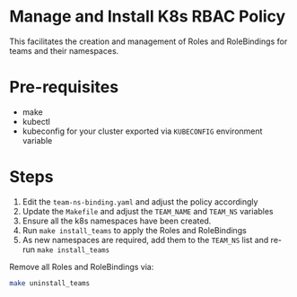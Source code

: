 # Manage and Install K8s RBAC Policy

This facilitates the creation and management of Roles and RoleBindings for teams and their namespaces.

# Pre-requisites

- make
- kubectl
- kubeconfig for your cluster exported via `KUBECONFIG` environment variable

# Steps

1. Edit the `team-ns-binding.yaml` and adjust the policy accordingly
1. Update the `Makefile` and adjust the `TEAM_NAME` and `TEAM_NS` variables
1. Ensure all the k8s namespaces have been created.
1. Run `make install_teams` to apply the Roles and RoleBindings
1. As new namespaces are required, add them to the `TEAM_NS` list and re-run `make install_teams`

Remove all Roles and RoleBindings via:

```bash
make uninstall_teams
```
